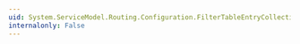 ```yaml
---
uid: System.ServiceModel.Routing.Configuration.FilterTableEntryCollection.Remove(System.ServiceModel.Routing.Configuration.FilterTableEntryElement)
internalonly: False
---
```

